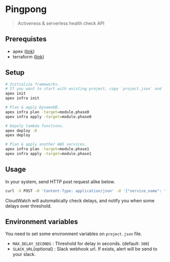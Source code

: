 # Pingpong

> Activeness & serverless health check API

## Prerequistes

- apex ([link](http://apex.run))
- terraform ([link](https://terraform.io))

## Setup

```bash
# Initialize frameworks.
# If you want to start with existing project, copy `project.json` and `*.tfstate` files.
apex init
apex infra init

# Plan & apply DynamoDB.
apex infra plan -target=module.phase0
apex infra apply -target=module.phase0

# Depoly lambda functions.
apex deploy -D
apex deploy

# Plan & apply another AWS services.
apex infra plan -target=module.phase1
apex infra apply -target=module.phase1
```

## Usage

In your system, send HTTP post request alike below.

```bash
curl -X POST -H 'Content-Type: application/json' -d '{"service_name": "YOUR_SERVICE_NAME"}' https://YOUR_API_GATEWAY_HOST/ping
```

CloudWatch will automatically check delays, and notify you when some delays over threshold.

## Environment variables

You need to set some environment variables on `project.json` file.

- `MAX_DELAY_SECONDS` : Threshold for delay in seconds. (default: `300`)
- `SLACK_URL`(optional) : Slack webhook url. If exists, alert will be send to your slack.
